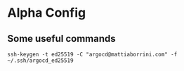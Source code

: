 Alpha Config
====

Some useful commands 
---

    ssh-keygen -t ed25519 -C "argocd@mattiaborrini.com" -f ~/.ssh/argocd_ed25519